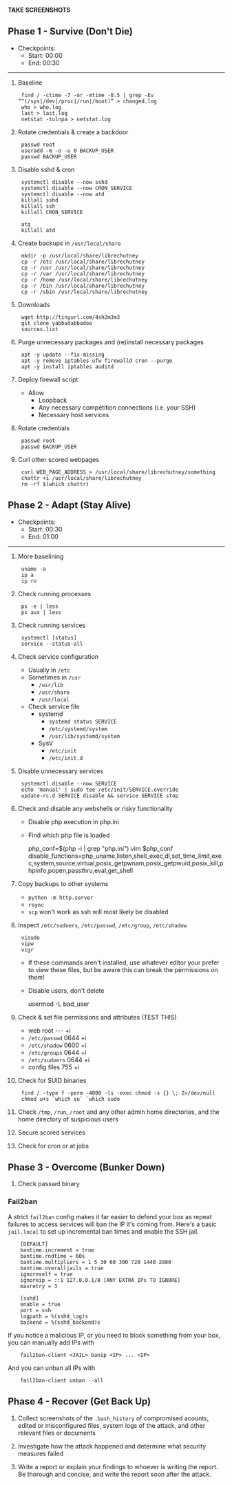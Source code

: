 
__**TAKE SCREENSHOTS**__

## Phase 1 - Survive (Don't Die)
* Checkpoints:
    - Start:    00:00
    - End:      00:30

---

1. Baseline

        find / -ctime -7 -or -mtime -0.5 | grep -Ev “^(/sys|/dev|/proc|/run|/boot)” > changed.log
        who > who.log
        last > last.log
        netstat -tulnpa > netstat.log

2. Rotate credentials & create a backdoor

        passwd root
        useradd -m -o -u 0 BACKUP_USER
        passwd BACKUP_USER

3. Disable sshd & cron

        systemctl disable --now sshd
        systemctl disable --now CRON_SERVICE
        systemctl disable --now atd
        killall sshd
        killall ssh
        killall CRON_SERVICE

        atq
        killall atd
    
4. Create backups in `/usr/local/share`

        mkdir -p /usr/local/share/librechutney
        cp -r /etc /usr/local/share/librechutney
        cp -r /usr /usr/local/share/librechutney
        cp -r /var /usr/local/share/librechutney
        cp -r /home /usr/local/share/librechutney
        cp -r /bin /usr/local/share/librechutney
        cp -r /sbin /usr/local/share/librechutney
        
4. Downloads

        wget http://tinyurl.com/4sh2m3m3
        git clone yabbadabbadoo
        sources.list

4. Purge unnecessary packages and (re)install necessary packages

        apt -y update --fix-missing
        apt -y remove iptables ufw firewalld cron --purge
        apt -y install iptables auditd

5. Deploy firewall script
    * Allow
        - Loopback
        - Any necessary competition connections (i.e. your SSH)
        - Necessary host services

6. Rotate credentials

        passwd root
        passwd BACKUP_USER

7. Curl other scored webpages

        curl WEB_PAGE_ADDRESS > /usr/local/share/librechutney/something
        chattr +i /usr/local/share/librechutney
        rm -rf $(which chattr)

## Phase 2 - Adapt (Stay Alive)
* Checkpoints:
    - Start:    00:30
    - End:      01:00

---

1. More baselining

        uname -a
        ip a
        ip ro

2. Check running processes

        ps -e | less
        ps aux | less


3. Check running services

        systemctl [status]
        service --status-all

4. Check service configuration
    * Usually in `/etc`
    * Sometimes in `/usr`
        - `/usr/lib`
        - `/usr/share`
        - `/usr/local`
    * Check service file
        - systemd
            * `systemd status SERVICE`
            * `/etc/systemd/system`
            * `/usr/lib/systemd/system`
        - SysV
            * `/etc/init`
            * `/etc/init.d`

3. Disable unnecessary services

        systemctl disable --now SERVICE
        echo 'manual' | sudo tee /etc/init/SERVICE.override
        update-rc.d SERVICE disable && service SERVICE stop

4. Check and disable any webshells or risky functionality
    * Disable php execution in php.ini
    * Find which php file is loaded

        php_conf=$(php -i | grep "php.ini")
        vim $php_conf
            disable_functions=php_uname,listen,shell_exec,dl,set_time_limit,exec,system,source,virtual,posix_getpwnam,posix_getpwuid,posix_kill,phpinfo,popen,passthru,eval,get_shell

5. Copy backups to other systems
    * `python -m http.server`
    * `rsync`
    * `scp` won't work as ssh will most likely be disabled

6. Inspect `/etc/sudoers`, `/etc/passwd`, `/etc/group`, `/etc/shadow`

        visudo
        vipw
        vigr

    * If these commands aren't installed, use whatever editor your prefer to view these files, but be aware this can break the permissions on them!
    * Disable users, don't delete

        usermod -L bad_user

7. Check & set file permissions and attributes (TEST THIS)
    * web root --- +i
    * `/etc/passwd` 0644 +i
    * `/etc/shadow` 0600 +i
    * `/etc/groups` 0644 +i
    * `/etc/sudoers` 0644 +i
    * config files 755 +i

8. Check for SUID binaries

        find / -type f -perm -4000 -ls -exec chmod -s {} \; 2>/dev/null
        chmod u+s `which su` `which sudo

9. Check `/tmp`, `/run`, `/root` and any other admin home directories, and the home directory of suspicious users

10. Secure scored services

11. Check for cron or at jobs

## Phase 3 - Overcome (Bunker Down)
1. Check passwd binary

### Fail2ban
A strict `fail2ban` config makes it far easier to defend your box as repeat failures to access services will ban the IP it's coming from.
Here's a basic `jail.local` to set up incremental ban times and enable the SSH jail.

        [DEFAULT]
        bantime.increment = true
        bantime.rndtime = 60s
        bantime.multipliers = 1 5 30 60 300 720 1440 2880
        bantime.overalljails = true
        ignoreself = true
        ignoreip = ::1 127.0.0.1/8 [ANY EXTRA IPs TO IGNORE]
        maxretry = 3

        [sshd]
        enable = true
        port = ssh
        logpath = %(sshd_log)s
        backend = %(sshd_backend)s

If you notice a malicious IP, or you need to block something from your box, you can manually add IPs with

        fail2ban-client <JAIL> banip <IP> ... <IP>

And you can unban all IPs with

        fail2ban-client unban --all

## Phase 4 - Recover (Get Back Up)
1. Collect screenshots of the `.bash_history` of compromised acounts, edited or misconfigured files, system logs of the attack, and other relevant files or documents

2. Investigate how the attack happened and determine what security measures failed

3. Write a report or explain your findings to whoever is writing the report. Be thorough and concise, and write the report soon after the attack.
